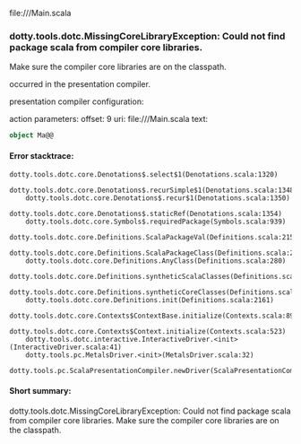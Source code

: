 file://<WORKSPACE>/Main.scala
### dotty.tools.dotc.MissingCoreLibraryException: Could not find package scala from compiler core libraries.
Make sure the compiler core libraries are on the classpath.
   

occurred in the presentation compiler.

presentation compiler configuration:


action parameters:
offset: 9
uri: file://<WORKSPACE>/Main.scala
text:
```scala
object Ma@@

```



#### Error stacktrace:

```
dotty.tools.dotc.core.Denotations$.select$1(Denotations.scala:1320)
	dotty.tools.dotc.core.Denotations$.recurSimple$1(Denotations.scala:1348)
	dotty.tools.dotc.core.Denotations$.recur$1(Denotations.scala:1350)
	dotty.tools.dotc.core.Denotations$.staticRef(Denotations.scala:1354)
	dotty.tools.dotc.core.Symbols$.requiredPackage(Symbols.scala:939)
	dotty.tools.dotc.core.Definitions.ScalaPackageVal(Definitions.scala:215)
	dotty.tools.dotc.core.Definitions.ScalaPackageClass(Definitions.scala:218)
	dotty.tools.dotc.core.Definitions.AnyClass(Definitions.scala:280)
	dotty.tools.dotc.core.Definitions.syntheticScalaClasses(Definitions.scala:2131)
	dotty.tools.dotc.core.Definitions.syntheticCoreClasses(Definitions.scala:2145)
	dotty.tools.dotc.core.Definitions.init(Definitions.scala:2161)
	dotty.tools.dotc.core.Contexts$ContextBase.initialize(Contexts.scala:899)
	dotty.tools.dotc.core.Contexts$Context.initialize(Contexts.scala:523)
	dotty.tools.dotc.interactive.InteractiveDriver.<init>(InteractiveDriver.scala:41)
	dotty.tools.pc.MetalsDriver.<init>(MetalsDriver.scala:32)
	dotty.tools.pc.ScalaPresentationCompiler.newDriver(ScalaPresentationCompiler.scala:99)
```
#### Short summary: 

dotty.tools.dotc.MissingCoreLibraryException: Could not find package scala from compiler core libraries.
Make sure the compiler core libraries are on the classpath.
   